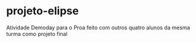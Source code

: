 # projeto-elipse
Atividade Demoday para o Proa feito com outros quatro alunos da mesma turma como projeto final

